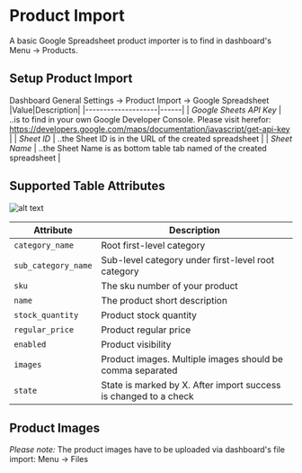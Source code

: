 # Product Import

A basic Google Spreadsheet product importer is to find in dashboard's Menu -> Products.

## Setup Product Import

Dashboard General Settings -> Product Import -> Google Spreadsheet
|Value|Description|
|--------------------|------|
| _Google Sheets API Key_ | ..is to find in your own Google Developer Console. Please visit herefor: https://developers.google.com/maps/documentation/javascript/get-api-key |
| _Sheet ID_ | ..the Sheet ID is in the URL of the created spreadsheet |
| _Sheet Name_ | ..the Sheet Name is as bottom table tab named of the created spreadsheet |

## Supported Table Attributes

![alt text](https://raw.githubusercontent.com/Cezerin2/Cezerin2/main/docs/images/product-import-spreadsheet.png "Table Attributes")

| Attribute           | Description                                                      |
| ------------------- | ---------------------------------------------------------------- |
| `category_name`     | Root first-level category                                        |
| `sub_category_name` | Sub-level category under first-level root category               |
| `sku`               | The sku number of your product                                   |
| `name`              | The product short description                                    |
| `stock_quantity`    | Product stock quantity                                           |
| `regular_price`     | Product regular price                                            |
| `enabled`           | Product visibility                                               |
| `images`            | Product images. Multiple images should be comma separated        |
| `state`             | State is marked by X. After import success is changed to a check |

## Product Images

_Please note:_ The product images have to be uploaded via dashboard's file import:
Menu -> Files
